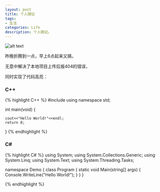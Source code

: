 ```yaml
---
layout: post
title: 个人随记
tags:
- 生活
categories: Life
description: 个人随记。
---
```





![alt text](http://b127.photo.store.qq.com/psb?/440982b8-1f1e-473c-b41d-b630005d5f65/k47uYaiYTmzFY29wd.*P67qQrqqT3MhfQ7PypQE3b4g!/b/dDb0wUsuBAAA&bo=gALEA1IDAAUBKB4!&rf=viewer_4)

昨晚折腾到一点，早上6点起来又搞，

无意中解决了本地项目上传后报404的错误，

同时实现了代码高亮：

### C++
{% highlight C++ %}
#include<iostream>
using namespace std;

int main(void)
{

	cout<<"Hello World!"<<endl;
	return 0;
}
{% endhighlight %}

### C#
{% highlight C# %}
using System;
using System.Collections.Generic;
using System.Linq;
using System.Text;
using System.Threading.Tasks;

namespace Demo
{
    class Program
    {
        static void Main(string[] args)
        {
            Console.WriteLine("Hello World!");
        }
    }
}

{% endhighlight %}

